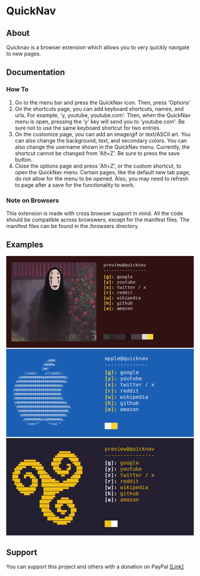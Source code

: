 # QuickNav

## About

Quicknav is a browser extension which allows you to very quickly navigate to new pages.

## Documentation

### How To

1. Go to the menu bar and press the QuickNav icon. Then, press 'Options'
2. On the shortcuts page, you can add keyboard shortcuts, names, and urls. For example, 'y, youtube, youtube.com'. Then, when the QuickNav menu is open, pressing the 'y' key will send you to 'youtube.com'. Be sure not to use the same keyboard shortcut for two entries.
3. On the customize page, you can add an image/gif or text/ASCII art. You can also change the background, text, and secondary colors. You can also change the username shown in the QuickNav menu. Currently, the shortcut cannot be changed from 'Alt+Z'. Be sure to press the save button.
4. Close the options page and press 'Alt+Z', or the custom shortcut, to open the QuickNav menu. Certain pages, like the default new tab page, do not allow for the menu to be opened. Also, you may need to refresh to page after a save for the functionality to work.


### Note on Browsers

This extension is made with cross browser support in mind. All the code should be compatible across browswers, except for the manifest files.
The manifest files can be found in the /browsers directory. 


## Examples

![preview1](./assets/quicknavPreview1.png)
![preview2](./assets/quicknavPreview2.png)
![preview3](./assets/quicknavPreview3.png)

## Support


You can support this project and others with a donation on PayPal [[Link]](https://paypal.me/opkarghadu)